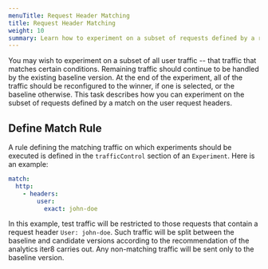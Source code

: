 ```yaml
---
menuTitle: Request Header Matching
title: Request Header Matching
weight: 10
summary: Learn how to experiment on a subset of requests defined by a request headers
---
```


You may wish to experiment on a subset of all user traffic -- that traffic that matches certain conditions.
Remaining traffic should continue to be handled by the existing baseline version.
At the end of the experiment, all of the traffic should be reconfigured to the winner, if one is selected, or the baseline otherwise.
This task describes how you can experiment on the subset of requests defined by a match on the user request headers.

## Define Match Rule

A rule defining the matching traffic on which experiments should be executed is defined in the `trafficControl` section of an `Experiment`. Here is an example:

```yaml
match:
  http:
    - headers:
        user:
          exact: john-doe
```

In this example, test traffic will be restricted to those requests that contain a request header `User: john-doe`.
Such traffic will be split between the baseline and candidate versions according to the recommendation of the analytics iter8 carries out.
Any non-matching traffic will be sent only to the baseline version.
